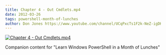 ```yaml
---
title: Chapter 4 - Out Cmdlets.mp4
date: 2012-03-26
tags: powershell-month-of-lunches
author: Don Jones https://www.youtube.com/channel/UCqPxcTs1F2k-NeZ-igDHvnQ
---
```


[![Chapter 4 - Out Cmdlets.mp4](https://i1.ytimg.com/vi/X1LST-xDv7I/hqdefault.jpg "Chapter 4 - Out Cmdlets.mp4")](https://www.youtube.com/watch?v=X1LST-xDv7I)

Companion content for "Learn Windows PowerShell in a Month of Lunches"
